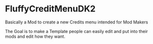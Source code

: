 # FluffyCreditMenuDK2
Basically a Mod to create a new Credits menu intended for Mod Makers

The Goal is to make a Template people can easily edit and put into their mods and edit how they want.
